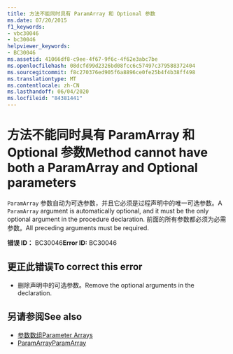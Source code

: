 ```yaml
---
title: 方法不能同时具有 ParamArray 和 Optional 参数
ms.date: 07/20/2015
f1_keywords:
- vbc30046
- bc30046
helpviewer_keywords:
- BC30046
ms.assetid: 41066df8-c9ee-4f67-9f6c-4f62e3abc7be
ms.openlocfilehash: 08dcfd99d2326bd08fcc6c57497c379588372404
ms.sourcegitcommit: f8c270376ed905f6a8896ce0fe25b4f4b38ff498
ms.translationtype: MT
ms.contentlocale: zh-CN
ms.lasthandoff: 06/04/2020
ms.locfileid: "84381441"
---
```

# <a name="method-cannot-have-both-a-paramarray-and-optional-parameters"></a><span data-ttu-id="ef30d-102">方法不能同时具有 ParamArray 和 Optional 参数</span><span class="sxs-lookup"><span data-stu-id="ef30d-102">Method cannot have both a ParamArray and Optional parameters</span></span>
<span data-ttu-id="ef30d-103">`ParamArray` 参数自动为可选参数，并且它必须是过程声明中的唯一可选参数。</span><span class="sxs-lookup"><span data-stu-id="ef30d-103">A `ParamArray` argument is automatically optional, and it must be the only optional argument in the procedure declaration.</span></span> <span data-ttu-id="ef30d-104">前面的所有参数都必须为必需参数。</span><span class="sxs-lookup"><span data-stu-id="ef30d-104">All preceding arguments must be required.</span></span>  
  
 <span data-ttu-id="ef30d-105">**错误 ID：** BC30046</span><span class="sxs-lookup"><span data-stu-id="ef30d-105">**Error ID:** BC30046</span></span>  
  
## <a name="to-correct-this-error"></a><span data-ttu-id="ef30d-106">更正此错误</span><span class="sxs-lookup"><span data-stu-id="ef30d-106">To correct this error</span></span>  
  
- <span data-ttu-id="ef30d-107">删除声明中的可选参数。</span><span class="sxs-lookup"><span data-stu-id="ef30d-107">Remove the optional arguments in the declaration.</span></span>  
  
## <a name="see-also"></a><span data-ttu-id="ef30d-108">另请参阅</span><span class="sxs-lookup"><span data-stu-id="ef30d-108">See also</span></span>

- [<span data-ttu-id="ef30d-109">参数数组</span><span class="sxs-lookup"><span data-stu-id="ef30d-109">Parameter Arrays</span></span>](../programming-guide/language-features/procedures/parameter-arrays.md)
- [<span data-ttu-id="ef30d-110">ParamArray</span><span class="sxs-lookup"><span data-stu-id="ef30d-110">ParamArray</span></span>](../language-reference/modifiers/paramarray.md)
